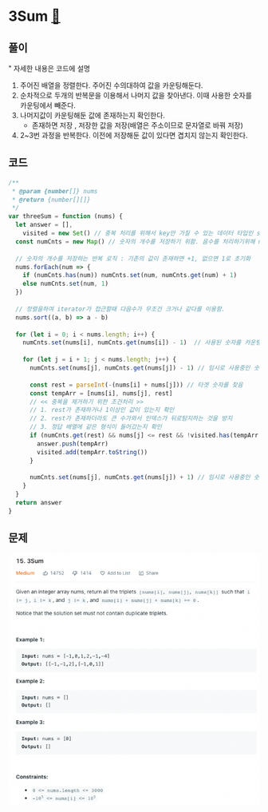 # 3Sum [🔗](https://leetcode.com/problems/3sum/)

## 풀이

" 자세한 내용은 코드에 설명

1. 주어진 배열을 정렬한다. 주어진 수의대하여 값을 카운팅해둔다.
2. 순차적으로 두개의 반복문을 이용해서 나머지 값을 찾아낸다. 이때 사용한 숫자를 카운팅에서 빼준다.
3. 나머지값이 카운팅해둔 값에 존재하는지 확인한다. 
    - 존재하면 저장 , 저장한 값을 저장(배열은 주소이므로 문자열로 바꿔 저장)
4. 2~3번 과정을 반복한다. 이전에 저장해둔 값이 있다면 겹치지 않는지 확인한다.

## 코드

```javascript
/**
 * @param {number[]} nums
 * @return {number[][]}
 */
var threeSum = function (nums) {
  let answer = [],
    visited = new Set() // 중복 처리를 위해서 key만 가질 수 있는 데이터 타입인 set을 이용
  const numCnts = new Map() // 숫자의 개수를 저장하기 위함. 음수를 처리하기위해 map사용

  // 숫자의 개수를 저장하는 반복 로직 : 기존의 값이 존재하면 +1, 없으면 1로 초기화
  nums.forEach(num => {
    if (numCnts.has(num)) numCnts.set(num, numCnts.get(num) + 1)
    else numCnts.set(num, 1)
  })

  // 정렬을하여 iterator가 접근할때 다음수가 무조건 크거나 같다를 이용함.
  nums.sort((a, b) => a - b)

  for (let i = 0; i < nums.length; i++) {
    numCnts.set(nums[i], numCnts.get(nums[i]) - 1)  // 사용된 숫자를 카운팅

    for (let j = i + 1; j < nums.length; j++) {
      numCnts.set(nums[j], numCnts.get(nums[j]) - 1) // 임시로 사용중인 숫자를 카운팅 (-)

      const rest = parseInt(-(nums[i] + nums[j])) // 타겟 숫자를 찾음
      const tempArr = [nums[i], nums[j], rest]
      // << 중복을 제거하기 위한 조건처리 >>
      // 1. rest가 존재하거나 1이상인 값이 있는지 확인
      // 2. rest가 존재하더라도 큰 수가와서 인덱스가 뒤로탐지하는 것을 방지
      // 3. 정답 배열에 같은 형식이 들어갔는지 확인
      if (numCnts.get(rest) && nums[j] <= rest && !visited.has(tempArr.toString())) { 
        answer.push(tempArr)
        visited.add(tempArr.toString())
      }

      numCnts.set(nums[j], numCnts.get(nums[j]) + 1) // 임시로 사용중인 숫자를 카운팅 (+)
    }
  }
  return answer
}
```

## 문제

![problem](/assets/three-sum.png)
